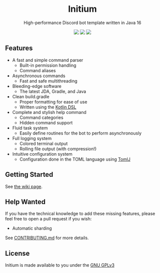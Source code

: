 <!-- Sorry for this HTML bit, but once you use a div, you gotta commit to the div. -->
<div align="center">
  <h1>Initium</h1>

  High-performance Discord bot template written in Java 16

  <p>
    <img src="https://img.shields.io/github/workflow/status/zorroware/initium/Gradle%20CI?style=for-the-badge" />
    <img src="https://img.shields.io/github/license/zorroware/initium?style=for-the-badge" />
    <a href="https://discord.gg/QPgeT3VN4c"><img src="https://img.shields.io/discord/862783925093138443?color=7289DA&logo=discord&style=for-the-badge" /></a>
</p>
</div>

## Features

* A fast and simple command parser
  * Built-in permission handling
  * Command aliases
* Asynchronous commands
  * Fast and safe multithreading
* Bleeding-edge software
  * The latest JDA, Gradle, and Java
* Clean build.gradle
  * Proper formatting for ease of use
  * Written using the [Kotlin DSL](https://docs.gradle.org/current/userguide/kotlin_dsl.html)
* Complete and stylish help command
  * Command categories
  * Hidden command support
* Fluid task system
  * Easily define routines for the bot to perform asynchronously
* Full logging system
  * Colored terminal output
  * Rolling file output (with compression!)
* Intuitive configuration system
  * Configuration done in the TOML language using [TomlJ](https://github.com/tomlj/tomlj)

## Getting Started
See [the wiki page](https://github.com/zorroware/initium/wiki/Getting-Started).

## Help Wanted
If you have the technical knowledge to add these missing features, please feel free to open a pull request if you wish:

* Automatic sharding

See [CONTRIBUTING.md](CONTRIBUTING.md) for more details.

## License
Initium is made available to you under the [GNU GPLv3](https://www.gnu.org/licenses/gpl-3.0.en.html)
